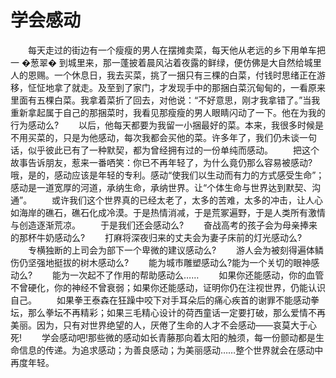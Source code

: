 # 学会感动
　　每天走过的街边有一个瘦瘦的男人在摆摊卖菜，每天他从老远的乡下用单车把一 �葱翠� 到城里来，那一蓬披着晨风沾着夜露的鲜绿，便仿佛是大自然给城里人的恩赐。一个休息日，我去买菜，挑了一捆只有三棵的白菜，付钱时思绪正在游移，怔怔地拿了就走。及至到了家门，才发现手中的那捆白菜沉甸甸的，一看原来里面有五棵白菜。我拿着菜折了回去，对他说：“不好意思，刚才我拿错了。”当我重新拿起属于自己的那捆菜时，我看见那瘦瘦的男人眼睛闪动了一下。他在为我的行为感动么? 
　　以后，他每天都要为我留一小捆最好的菜。本来，我很多时候是不用买菜的，只是为他感动，每次我都会买他的菜。许多年了，我们仍未谈一句话，似乎彼此已有了一种默契，都为曾经拥有过的一份单纯而感动。 
　　把这个故事告诉朋友，惹来一番哂笑：你已不再年轻了，为什么竟仍那么容易被感动?哦，是的，感动应该是年轻的专利。感动“使我们以生动而有力的方式感受生命”；感动是一道宽厚的河道，承纳生命，承纳世界。让“个体生命与世界达到默契、沟通”。 
　　或许我们这个世界真的已经太老了，太多的苦难，太多的冲击，让人心如海岸的礁石，礁石化成冷漠。于是热情消减，于是荒冢遍野，于是人类所有激情与创造逐渐荒凉。 
　　于是我们还会感动么? 
　　奋战高考的孩子会为母亲捧来的那杯牛奶感动么? 
　　打麻将深夜归来的丈夫会为妻子床前的灯光感动么? 
　　专横独断的上司会为部下一个卑微的建议感动么? 
　　游人会为被刻得遍体鳞伤仍坚强地挺拔的树木感动么? 
　　能为城市雕塑感动么?能为一个关切的眼神感动么? 
　　能为一次起不了作用的帮助感动么…… 
　　如果你还能感动，你的血管不曾硬化，你的神经不曾衰弱；如果你还能感动，证明你仍在注视世界，仍能认识自己。 
　　如果拳王泰森在狂躁中咬下对手耳朵后的痛心疾首的谢罪不能感动拳坛，那么拳坛不再精彩；如果三毛精心设计的荷西童话一定要打破，那么爱情不再美丽。因为，只有对世界绝望的人，厌倦了生命的人才不会感动——哀莫大于心死! 
　　学会感动吧!那些微的感动如长青藤那向着太阳的触须，每一份颤动都是生命信息的传递。为追求感动；为善良感动；为美丽感动……整个世界就会在感动中再度年轻。
 